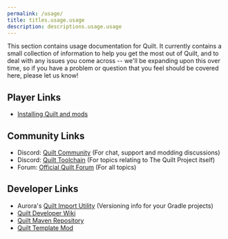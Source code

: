 ```yaml
---
permalink: /usage/
title: titles.usage.usage
description: descriptions.usage.usage
---
```


This section contains usage documentation for Quilt. It currently contains a small collection of information to help
you get the most out of Quilt, and to deal with any issues you come across -- we'll be expanding upon this over time,
so if you have a problem or question that you feel should be covered here, please let us know!

## Player Links

* [Installing Quilt and mods](/install)

## Community Links

* Discord: [Quilt Community](https://discord.quiltmc.org) (For chat, support and modding discussions)
* Discord: [Quilt Toolchain](https://discord.quiltmc.org/toolchain) (For topics relating to The Quilt Project itself)
* Forum: [Official Quilt Forum](https://forum.quiltmc.org) (For all topics)

## Developer Links

* Aurora's [Quilt Import Utility](https://lambdaurora.dev/tools/import_quilt.html) (Versioning info for your Gradle projects)
* [Quilt Developer Wiki](https://modder.wiki.quiltmc.org)
* [Quilt Maven Repository](https://maven.quiltmc.org)
* [Quilt Template Mod](https://github.com/QuiltMC/quilt-template-mod)
